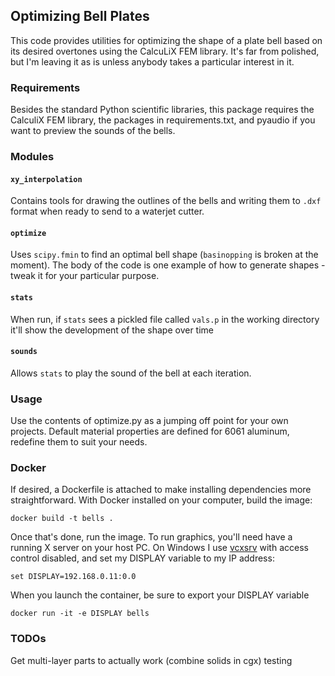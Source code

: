 ## Optimizing Bell Plates

This code provides utilities for optimizing the shape of a plate bell based on its desired overtones using the CalcuLiX FEM library. It's far from polished, but I'm leaving it as is unless anybody takes a particular interest in it.

### Requirements
Besides the standard Python scientific libraries, this package requires the CalculiX FEM library, the packages in requirements.txt, and pyaudio if you want to preview the sounds of the bells.


### Modules
#### `xy_interpolation`
Contains tools for drawing the outlines of the bells and writing them to `.dxf` format when ready to send to a waterjet cutter.
#### `optimize`
Uses `scipy.fmin` to find an optimal bell shape (`basinopping` is broken at the moment). The body of the code is one example of how to generate shapes - tweak it for your particular purpose.
#### `stats`
When run, if `stats` sees a pickled file called `vals.p` in the working directory it'll show the development of the shape over time
#### `sounds`
Allows `stats` to play the sound of the bell at each iteration.

### Usage
Use the contents of optimize.py as a jumping off point for your own projects. Default material properties are defined for 6061 aluminum, redefine them to suit your needs.

### Docker 
If desired, a Dockerfile is attached to make installing dependencies more straightforward. With Docker installed on your computer, build the image:  

    docker build -t bells .  

Once that's done, run the image. To run graphics, you'll need have a running X server on your host PC.
On Windows I use [vcxsrv](https://sourceforge.net/projects/vcxsrv) with access control disabled,
and set my DISPLAY variable to my IP address: 

    set DISPLAY=192.168.0.11:0.0

When you launch the container, be sure to export your DISPLAY variable

    docker run -it -e DISPLAY bells



### TODOs
Get multi-layer parts to actually work (combine solids in cgx)
testing
